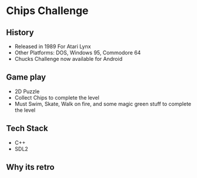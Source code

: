 # Chips Challenge

## History
 * Released in 1989 For Atari Lynx
 * Other Platforms: DOS, Windows 95, Commodore 64
 * Chucks Challenge now available for Android
 
## Game play
 * 2D Puzzle
 * Collect Chips to complete the level
 * Must Swim, Skate, Walk on fire, and some magic green stuff to complete the level
 
## Tech Stack
 * C++
 * SDL2
 
## Why its retro

